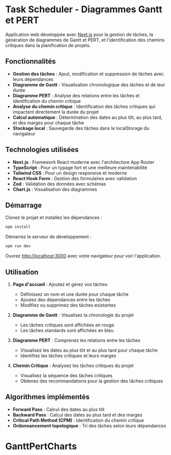 # Task Scheduler - Diagrammes Gantt et PERT

Application web développée avec [Next.js](https://nextjs.org) pour la gestion de tâches, la génération de diagrammes de Gantt et PERT, et l'identification des chemins critiques dans la planification de projets.

## Fonctionnalités

- **Gestion des tâches** : Ajout, modification et suppression de tâches avec leurs dépendances
- **Diagramme de Gantt** : Visualisation chronologique des tâches et de leur durée
- **Diagramme PERT** : Analyse des relations entre les tâches et identification du chemin critique
- **Analyse du chemin critique** : Identification des tâches critiques qui impactent directement la durée du projet
- **Calcul automatique** : Détermination des dates au plus tôt, au plus tard, et des marges pour chaque tâche
- **Stockage local** : Sauvegarde des tâches dans le localStorage du navigateur

## Technologies utilisées

- **Next.js** : Framework React moderne avec l'architecture App Router
- **TypeScript** : Pour un typage fort et une meilleure maintenabilité
- **Tailwind CSS** : Pour un design responsive et moderne
- **React Hook Form** : Gestion des formulaires avec validation
- **Zod** : Validation des données avec schémas
- **Chart.js** : Visualisation des diagrammes

## Démarrage

Clonez le projet et installez les dépendances :

```bash
npm install
```

Démarrez le serveur de développement :

```bash
npm run dev
```

Ouvrez [http://localhost:3000](http://localhost:3000) avec votre navigateur pour voir l'application.

## Utilisation

1. **Page d'accueil** : Ajoutez et gérez vos tâches
   - Définissez un nom et une durée pour chaque tâche
   - Ajoutez des dépendances entre les tâches
   - Modifiez ou supprimez des tâches existantes

2. **Diagramme de Gantt** : Visualisez la chronologie du projet
   - Les tâches critiques sont affichées en rouge
   - Les tâches standards sont affichées en bleu

3. **Diagramme PERT** : Comprenez les relations entre les tâches
   - Visualisez les dates au plus tôt et au plus tard pour chaque tâche
   - Identifiez les tâches critiques et leurs marges

4. **Chemin Critique** : Analysez les tâches critiques du projet
   - Visualisez la séquence des tâches critiques
   - Obtenez des recommandations pour la gestion des tâches critiques

## Algorithmes implémentés

- **Forward Pass** : Calcul des dates au plus tôt
- **Backward Pass** : Calcul des dates au plus tard et des marges
- **Critical Path Method (CPM)** : Identification du chemin critique
- **Ordonnancement topologique** : Tri des tâches selon leurs dépendances
# GanttPertCharts
